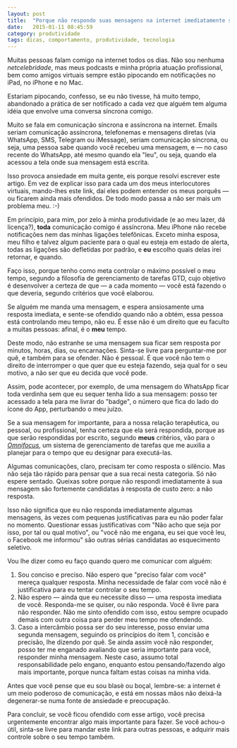 ```yaml
---
layout: post
title:  "Porque não respondo suas mensagens na internet imediatamente sempre"
date:   2015-01-11 08:45:59
category: produtividade
tags: dicas, comportamento, produtividade, tecnologia
---
```




Muitas pessoas falam comigo na internet todos os dias. Não sou nenhuma *netcelebridade*, mas meus podcasts e minha própria atuação profissional, bem como amigos virtuais sempre estão pipocando em notificações no iPad, no iPhone e no Mac. 

Estariam pipocando, confesso, se eu não tivesse, há muito tempo, abandonado a prática de ser notificado a cada vez que alguém tem alguma idéia que envolve uma conversa síncrona comigo.

Muito se fala em comunicação síncrona e assíncrona na internet. Emails seriam comunicação assíncrona, telefonemas e mensagens diretas (via WhatsApp, SMS, Telegram ou iMessage), seriam comunicação síncrona, ou seja, uma pessoa sabe quando você recebeu uma mensagem, e — no caso recente do WhatsApp, até mesmo quando ela "leu", ou seja, quando ela acessou a tela onde sua mensagem está escrita.

Isso provoca ansiedade em muita gente, eis porque resolvi escrever este artigo. Em vez de explicar isso para cada um dos meus interlocutores virtuais, mando-lhes este link, daí eles podem entender os meus porquês — ou ficarem ainda mais ofendidos. De todo modo passa a não ser mais um problema meu. :-)

Em princípio, para mim, por zelo à minha produtividade (e ao meu lazer, dá licença?), **toda** comunicação comigo é assíncrona. Meu iPhone não recebe notificações nem das minhas ligações telefônicas. Exceto minha esposa, meu filho e talvez algum paciente para o qual eu esteja em estado de alerta, todas as ligações são defletidas por padrão, e **eu** escolho quais delas irei retornar, e quando.

Faço isso, porque tenho como meta controlar o máximo possível o meu tempo, segundo a filosofia de gerenciamento de tarefas GTD, cujo objetivo é desenvolver a certeza de que — a cada momento — você está fazendo o que deveria, segundo critérios que você elaborou.

Se alguém me manda uma mensagem, e espera ansiosamente uma resposta imediata, e sente-se ofendido quando não a obtém, essa pessoa está controlando meu tempo, não eu. É esse não é um direito que eu faculto a muitas pessoas: afinal, é o **meu** tempo. 

Deste modo, não estranhe se uma mensagem sua ficar sem resposta por minutos, horas, dias, ou encarnações. Sinta-se livre para perguntar-me por quê, e também para se ofender. Não é pessoal. É que você não tem o direito de interromper o que quer que eu esteja fazendo, seja qual for o seu motivo, a não ser que eu decida que você pode.

Assim, pode acontecer, por exemplo, de uma mensagem do WhatsApp ficar toda verdinha sem que eu sequer tenha lido a sua mensagem: posso ter acessado a tela para me livrar do "badge", o número que fica do lado do ícone do App, perturbando o meu juízo. 

Se a sua mensagem for importante, para a nossa relação terapêutica, ou pessoal, ou profissional, tenha certeza que ela será respondida, porque as que serão respondidas por escrito, segundo **meus** critérios, vão para o *[Omnifocus](http://www.omnigroup.com/omnifocus)*, um sistema de gerenciamento de tarefas que me auxilia a planejar para o tempo que eu designar para executá-las.

Algumas comunicações, claro, precisam ter como resposta o silêncio. Mas não seja tão rápido para pensar que a sua recai nesta categoria. Só não espere sentado. Queixas sobre porque não respondi imediatamente à sua mensagem são fortemente candidatas à resposta de custo zero: a não resposta.

Isso não significa que eu não responda imediatamente algumas mensagens, às vezes com pequenas justificativas para eu não poder falar no momento. Questionar essas justificativas com "Não acho que seja por isso, por tal ou qual motivo", ou "você não me engana, eu sei que você leu, o Facebook me informou" são  outras sérias candidatas ao esquecimento seletivo.

Vou lhe dizer como eu faço quando quero me comunicar com alguém: 

1. Sou conciso e preciso. Não espero que "preciso falar com você" mereça qualquer resposta. Minha necessidade de falar com você não é justificativa para eu tentar controlar o seu tempo.
2. Não espero — ainda que eu necessite disso — uma resposta imediata de você. Responda-me se quiser, ou não responda. Você é livre para não responder. Não me sinto ofendido com isso, estou sempre ocupado demais com outra coisa para perder meu tempo me ofendendo. 
3. Caso a intercâmbio possa ser do seu interesse, posso enviar uma segunda mensagem, seguindo os princípios do item 1, concisão e precisão, lhe dizendo por quê. Se ainda assim você não responder, posso ter me enganado avaliando que seria importante para você, responder minha mensagem. Neste caso, assumo total responsabilidade pelo engano, enquanto estou pensando/fazendo algo mais importante, porque nunca faltam estas coisas na minha vida.

Antes que você pense que eu sou blasè ou boçal, lembre-se: a internet é um meio poderoso de comunicação, e está em nossas mãos não deixá-la degenerar-se numa fonte de ansiedade e preocupação. 

Para concluir, se você ficou ofendido com esse artigo, você precisa urgentemente encontrar algo mais importante para fazer. Se você achou-o útil, sinta-se livre para mandar este link para outras pessoas, e adquirir mais controle sobre o seu tempo também.
